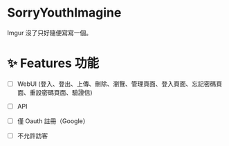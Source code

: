 # SorryYouthImagine

Imgur 沒了只好隨便寫寫一個。

# ✨ Features 功能
- [ ] WebUI (登入、登出、上傳、刪除、瀏覽、管理頁面、登入頁面、忘記密碼頁面、重設密碼頁面、驗證信)
- [ ] API 
- [ ] 僅 Oauth 註冊（Google）
- [ ] 不允許訪客


